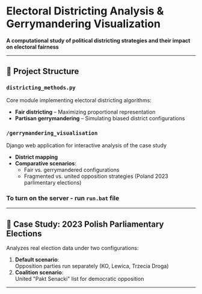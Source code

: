 # Electoral Districting Analysis & Gerrymandering Visualization  
**A computational study of political districting strategies and their impact on electoral fairness**  

---

## 📁 Project Structure

### `districting_methods.py`  
Core module implementing electoral districting algorithms:
- **Fair districting** – Maximizing proportional representation
- **Partisan gerrymandering** – Simulating biased district configurations

### `/gerrymandering_visualisation`  
Django web application for interactive analysis of the case study
- **District mapping**
- **Comparative scenarios**:
  - Fair vs. gerrymandered configurations
  - Fragmented vs. united opposition strategies (Poland 2023 parlimentary elections)

### To turn on the server - run `run.bat` file
---

## 📌 Case Study: 2023 Polish Parliamentary Elections
Analyzes real election data under two configurations:
1. **Default scenario**:  
   Opposition parties run separately (KO, Lewica, Trzecia Droga)
2. **Coalition scenario**:  
   United "Pakt Senacki" list for democratic opposition

---